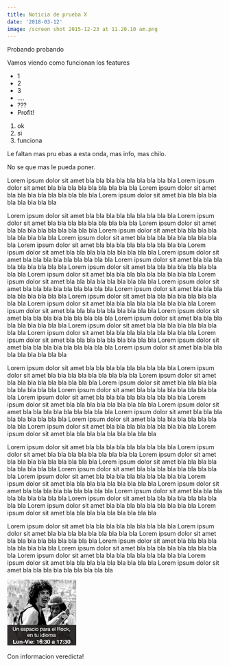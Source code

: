 ```yaml
---
title: Noticia de prueba X
date: '2018-03-12'
image: /screen shot 2015-12-23 at 11.20.10 am.png
---
```

Probando probando

Vamos viendo como funcionan los features

* 1
* 2
* 3
* ....
* ???
* Profit!

1. ok
2. si
3. funciona

Le faltan mas pru ebas a esta onda, mas info, mas chilo.

No se que mas le pueda poner.

Lorem ipsum dolor sit amet bla bla bla bla bla bla bla bla bla
Lorem ipsum dolor sit amet bla bla bla bla bla bla bla bla bla
Lorem ipsum dolor sit amet bla bla bla bla bla bla bla bla bla
Lorem ipsum dolor sit amet bla bla bla bla bla bla bla bla bla

Lorem ipsum dolor sit amet bla bla bla bla bla bla bla bla bla
Lorem ipsum dolor sit amet bla bla bla bla bla bla bla bla bla
Lorem ipsum dolor sit amet bla bla bla bla bla bla bla bla bla
Lorem ipsum dolor sit amet bla bla bla bla bla bla bla bla bla
Lorem ipsum dolor sit amet bla bla bla bla bla bla bla bla bla
Lorem ipsum dolor sit amet bla bla bla bla bla bla bla bla bla
Lorem ipsum dolor sit amet bla bla bla bla bla bla bla bla bla
Lorem ipsum dolor sit amet bla bla bla bla bla bla bla bla bla
Lorem ipsum dolor sit amet bla bla bla bla bla bla bla bla bla
Lorem ipsum dolor sit amet bla bla bla bla bla bla bla bla bla
Lorem ipsum dolor sit amet bla bla bla bla bla bla bla bla bla
Lorem ipsum dolor sit amet bla bla bla bla bla bla bla bla bla
Lorem ipsum dolor sit amet bla bla bla bla bla bla bla bla bla
Lorem ipsum dolor sit amet bla bla bla bla bla bla bla bla bla
Lorem ipsum dolor sit amet bla bla bla bla bla bla bla bla bla
Lorem ipsum dolor sit amet bla bla bla bla bla bla bla bla bla
Lorem ipsum dolor sit amet bla bla bla bla bla bla bla bla bla
Lorem ipsum dolor sit amet bla bla bla bla bla bla bla bla bla
Lorem ipsum dolor sit amet bla bla bla bla bla bla bla bla bla
Lorem ipsum dolor sit amet bla bla bla bla bla bla bla bla bla
Lorem ipsum dolor sit amet bla bla bla bla bla bla bla bla bla
Lorem ipsum dolor sit amet bla bla bla bla bla bla bla bla bla
Lorem ipsum dolor sit amet bla bla bla bla bla bla bla bla bla
Lorem ipsum dolor sit amet bla bla bla bla bla bla bla bla bla

Lorem ipsum dolor sit amet bla bla bla bla bla bla bla bla bla
Lorem ipsum dolor sit amet bla bla bla bla bla bla bla bla bla
Lorem ipsum dolor sit amet bla bla bla bla bla bla bla bla bla
Lorem ipsum dolor sit amet bla bla bla bla bla bla bla bla bla
Lorem ipsum dolor sit amet bla bla bla bla bla bla bla bla bla
Lorem ipsum dolor sit amet bla bla bla bla bla bla bla bla bla
Lorem ipsum dolor sit amet bla bla bla bla bla bla bla bla bla
Lorem ipsum dolor sit amet bla bla bla bla bla bla bla bla bla
Lorem ipsum dolor sit amet bla bla bla bla bla bla bla bla bla
Lorem ipsum dolor sit amet bla bla bla bla bla bla bla bla bla
Lorem ipsum dolor sit amet bla bla bla bla bla bla bla bla bla
Lorem ipsum dolor sit amet bla bla bla bla bla bla bla bla bla

Lorem ipsum dolor sit amet bla bla bla bla bla bla bla bla bla
Lorem ipsum dolor sit amet bla bla bla bla bla bla bla bla bla
Lorem ipsum dolor sit amet bla bla bla bla bla bla bla bla bla
Lorem ipsum dolor sit amet bla bla bla bla bla bla bla bla bla
Lorem ipsum dolor sit amet bla bla bla bla bla bla bla bla bla
Lorem ipsum dolor sit amet bla bla bla bla bla bla bla bla bla
Lorem ipsum dolor sit amet bla bla bla bla bla bla bla bla bla
Lorem ipsum dolor sit amet bla bla bla bla bla bla bla bla bla
Lorem ipsum dolor sit amet bla bla bla bla bla bla bla bla bla
Lorem ipsum dolor sit amet bla bla bla bla bla bla bla bla bla
Lorem ipsum dolor sit amet bla bla bla bla bla bla bla bla bla
Lorem ipsum dolor sit amet bla bla bla bla bla bla bla bla bla

Lorem ipsum dolor sit amet bla bla bla bla bla bla bla bla bla
Lorem ipsum dolor sit amet bla bla bla bla bla bla bla bla bla
Lorem ipsum dolor sit amet bla bla bla bla bla bla bla bla bla
Lorem ipsum dolor sit amet bla bla bla bla bla bla bla bla bla
Lorem ipsum dolor sit amet bla bla bla bla bla bla bla bla bla
Lorem ipsum dolor sit amet bla bla bla bla bla bla bla bla bla
Lorem ipsum dolor sit amet bla bla bla bla bla bla bla bla bla
Lorem ipsum dolor sit amet bla bla bla bla bla bla bla bla bla

![santa rocksalia](/santa-rocksalia.png)

Con informacion veredicta!
